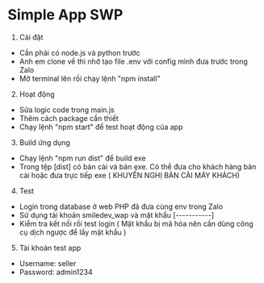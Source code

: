 # Simple App SWP

1. Cài đặt

- Cần phải có node.js và python trước
- Anh em clone về thì nhớ tạo file .env với config mình đưa trước trong Zalo
- Mở terminal lên rồi chạy lệnh "npm install"

2. Hoạt động

- Sửa logic code trong main.js
- Thêm cách package cần thiết
- Chạy lệnh "npm start" để test hoạt động của app

3. Build ứng dụng

- Chạy lệnh "npm run dist" để build exe 
- Trong tệp [dist] có bản cài và bản exe. Có thể đưa cho khách hàng bản cài hoặc đưa trực tiếp exe ( KHUYẾN NGHỊ BẢN CÀI MÁY KHÁCH)

4. Test

- Login trong database ở web PHP đã đưa cùng env trong Zalo
- Sử dụng tài khoản smiledev_wap và mật khẩu [-----------] 
- Kiểm tra kết nối rồi test login ( Mật khẩu bị mã hóa nên cần dùng công cụ dịch ngược để lấy mật khẩu )

5. Tài khoản test app 

- Username: seller
- Password: admin1234